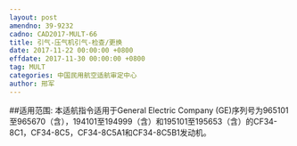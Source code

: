 ```yaml
---
layout: post
amendno: 39-9232
cadno: CAD2017-MULT-66
title: 引气-压气机引气-检查/更换
date: 2017-11-22 00:00:00 +0800
effdate: 2017-11-30 00:00:00 +0800
tag: MULT
categories: 中国民用航空适航审定中心
author: 邢军
---
```


##适用范围:
本适航指令适用于General Electric Company (GE)序列号为965101至965670（含），194101至194999（含）和195101至195653（含）的CF34-8C1，CF34-8C5，CF34-8C5A1和CF34-8C5B1发动机。

